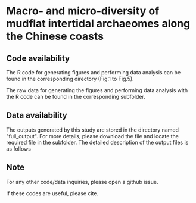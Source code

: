 # Macro- and micro-diversity of mudflat intertidal archaeomes along the Chinese coasts

## Code availability
The R code for generating figures and performing data analysis can be found in the corresponding directory (Fig.1 to Fig.5).

The raw data for generating the figures and performing data analysis with the R code can be found in the corresponding subfolder.

## Data availability

The outputs generated by this study are stored in the directory named "full_output". For more details, please download the file and locate the required file in the subfolder. The detailed description of the output files is as follows

## Note
For any other code/data inquiries, please open a github issue.

If these codes are useful, please cite.
